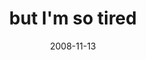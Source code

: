 ---
layout: base.njk
title : 'but I&#39;m so tired' 
view_title : 'but I&#39;m so tired' 
year : '2008' 
date : '2008-11-13' 
img_file : '/drawing/butimsotired.jpg' 
html_file : 'butimsotired' 
next_html : 'doyouhateme.html' 
year_order : '513' 
permalink : "title/{{html_file}}.html"
---